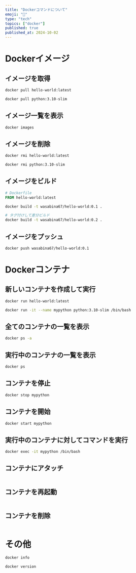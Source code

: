 ```yaml
---
title: "Dockerコマンドについて"
emoji: "🐋"
type: "tech"
topics: ["docker"]
published: true
published_at: 2024-10-02
---
```


# Dockerイメージ

## イメージを取得

```bash
docker pull hello-world:latest
```

```bash
docker pull python:3.10-slim
```

## イメージ一覧を表示

```bash
docker images
```

## イメージを削除

```bash
docker rmi hello-world:latest
```

```bash
docker rmi python:3.10-slim
```

## イメージをビルド

```Dockerfile
# Dockerfile
FROM hello-world:latest
```

```bash
docker build -t wasabina67/hello-world:0.1 .
```

```bash
# タグ付けして差分ビルド
docker build -t wasabina67/hello-world:0.2 .
```

## イメージをプッシュ

```bash
docker push wasabina67/hello-world:0.1
```

# Dockerコンテナ

## 新しいコンテナを作成して実行

```bash
docker run hello-world:latest
```

```bash
docker run -it --name mypython python:3.10-slim /bin/bash
```

## 全てのコンテナの一覧を表示

```bash
docker ps -a
```

## 実行中のコンテナの一覧を表示

```bash
docker ps
```

## コンテナを停止

```bash
docker stop mypython
```

## コンテナを開始

```bash
docker start mypython
```

## 実行中のコンテナに対してコマンドを実行

```bash
docker exec -it mypython /bin/bash
```

## コンテナにアタッチ

```bash
```

## コンテナを再起動

```bash
```

## コンテナを削除

```bash
```

# その他

```bash
docker info
```

```bash
docker version
```
